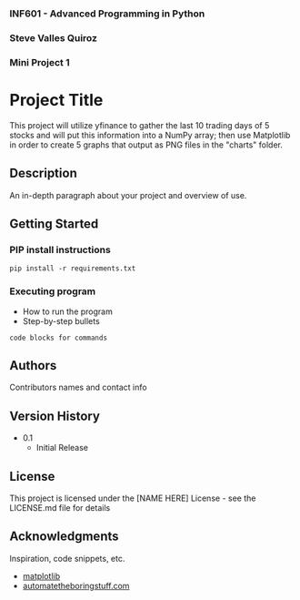 ### INF601 - Advanced Programming in Python
### Steve Valles Quiroz
### Mini Project 1


# Project Title

This project will utilize yfinance to gather the last 10 trading days of 5 stocks and will put this information into a NumPy array; then use Matplotlib in order to create 5 graphs that output as PNG files in the "charts" folder.
## Description

An in-depth paragraph about your project and overview of use.

## Getting Started

### PIP install instructions

```
pip install -r requirements.txt
```

### Executing program

* How to run the program
* Step-by-step bullets
```
code blocks for commands
```

## Authors

Contributors names and contact info

## Version History

* 0.1
    * Initial Release

## License

This project is licensed under the [NAME HERE] License - see the LICENSE.md file for details

## Acknowledgments

Inspiration, code snippets, etc.
* [matplotlib](https://matplotlib.org/stable/tutorials/pyplot.html)
* [automatetheboringstuff.com](https://automatetheboringstuff.com/2e/chapter9/)